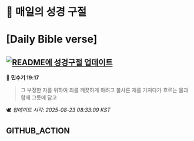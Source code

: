 # 🙏 매일의 성경 구절
# [Daily Bible verse]
## [![README에 성경구절 업데이트](https://github.com/DONGSUKA/first_test/actions/workflows/update-readme-bible.yml/badge.svg)](https://github.com/DONGSUKA/first_test/actions/workflows/update-readme-bible.yml)
<!-- START_BIBLE_VERSE -->
📖 **민수기 19:17**
> 그 부정한 자를 위하여 죄를 깨끗하게 하려고 불사른 재를 가져다가 흐르는 물과 함께 그릇에 담고

🕊️ _업데이트 시각: 2025-08-23 08:33:09 KST_
  <!-- END_BIBLE_VERSE -->
## GITHUB_ACTION
